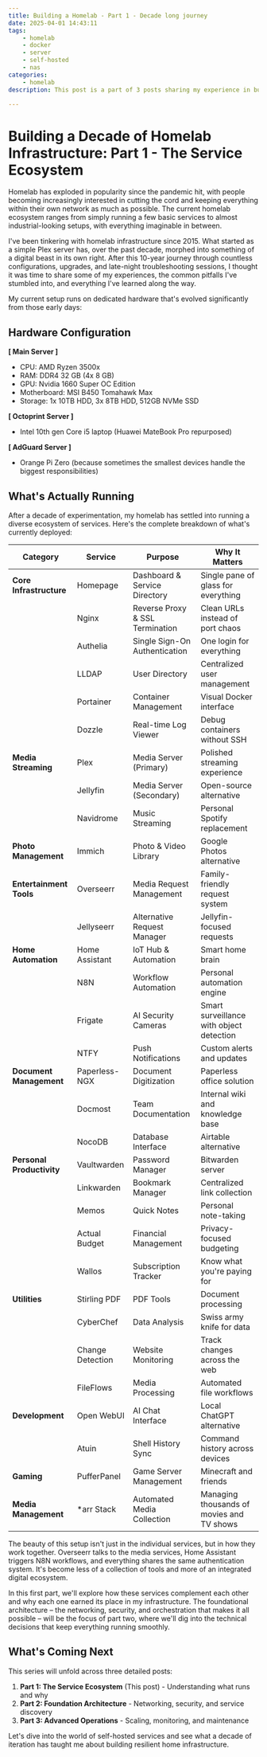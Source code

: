 ```yaml
---
title: Building a Homelab - Part 1 - Decade long journey
date: 2025-04-01 14:43:11
tags:
    - homelab
    - docker
    - server
    - self-hosted
    - nas
categories: 
    - homelab 
description: This post is a part of 3 posts sharing my experience in building my own homelab ecosystem. 

---
```


# Building a Decade of Homelab Infrastructure: Part 1 - The Service Ecosystem

Homelab has exploded in popularity since the pandemic hit, with people becoming increasingly interested in cutting the cord and keeping everything within their own network as much as possible. The current homelab ecosystem ranges from simply running a few basic services to almost industrial-looking setups, with everything imaginable in between.

I've been tinkering with homelab infrastructure since 2015. What started as a simple Plex server has, over the past decade, morphed into something of a digital beast in its own right. After this 10-year journey through countless configurations, upgrades, and late-night troubleshooting sessions, I thought it was time to share some of my experiences, the common pitfalls I've stumbled into, and everything I've learned along the way.

My current setup runs on dedicated hardware that's evolved significantly from those early days:

## Hardware Configuration

**[ Main Server ]**
- CPU: AMD Ryzen 3500x
- RAM: DDR4 32 GB (4x 8 GB)
- GPU: Nvidia 1660 Super OC Edition 
- Motherboard: MSI B450 Tomahawk Max 
- Storage: 1x 10TB HDD, 3x 8TB HDD, 512GB NVMe SSD

**[ Octoprint Server ]**
- Intel 10th gen Core i5 laptop (Huawei MateBook Pro repurposed)

**[ AdGuard Server ]** 
- Orange Pi Zero (because sometimes the smallest devices handle the biggest responsibilities)

## What's Actually Running

After a decade of experimentation, my homelab has settled into running a diverse ecosystem of services. Here's the complete breakdown of what's currently deployed:

| Category | Service | Purpose | Why It Matters |
|----------|---------|---------|----------------|
| **Core Infrastructure** | Homepage | Dashboard & Service Directory | Single pane of glass for everything |
| | Nginx | Reverse Proxy & SSL Termination | Clean URLs instead of port chaos |
| | Authelia | Single Sign-On Authentication | One login for everything |
| | LLDAP | User Directory | Centralized user management |
| | Portainer | Container Management | Visual Docker interface |
| | Dozzle | Real-time Log Viewer | Debug containers without SSH |
| **Media Streaming** | Plex | Media Server (Primary) | Polished streaming experience |
| | Jellyfin | Media Server (Secondary) | Open-source alternative |
| | Navidrome | Music Streaming | Personal Spotify replacement |
| **Photo Management** | Immich | Photo & Video Library | Google Photos alternative |
| **Entertainment Tools** | Overseerr | Media Request Management | Family-friendly request system |
| | Jellyseerr | Alternative Request Manager | Jellyfin-focused requests |
| **Home Automation** | Home Assistant | IoT Hub & Automation | Smart home brain |
| | N8N | Workflow Automation | Personal automation engine |
| | Frigate | AI Security Cameras | Smart surveillance with object detection |
| | NTFY | Push Notifications | Custom alerts and updates |
| **Document Management** | Paperless-NGX | Document Digitization | Paperless office solution |
| | Docmost | Team Documentation | Internal wiki and knowledge base |
| | NocoDB | Database Interface | Airtable alternative |
| **Personal Productivity** | Vaultwarden | Password Manager | Bitwarden server |
| | Linkwarden | Bookmark Manager | Centralized link collection |
| | Memos | Quick Notes | Personal note-taking |
| | Actual Budget | Financial Management | Privacy-focused budgeting |
| | Wallos | Subscription Tracker | Know what you're paying for |
| **Utilities** | Stirling PDF | PDF Tools | Document processing |
| | CyberChef | Data Analysis | Swiss army knife for data |
| | Change Detection | Website Monitoring | Track changes across the web |
| | FileFlows | Media Processing | Automated file workflows |
| **Development** | Open WebUI | AI Chat Interface | Local ChatGPT alternative |
| | Atuin | Shell History Sync | Command history across devices |
| **Gaming** | PufferPanel | Game Server Management | Minecraft and friends |
| **Media Management** | *arr Stack | Automated Media Collection | Managing thousands of movies and TV shows |

The beauty of this setup isn't just in the individual services, but in how they work together. Overseerr talks to the media services, Home Assistant triggers N8N workflows, and everything shares the same authentication system. It's become less of a collection of tools and more of an integrated digital ecosystem.

In this first part, we'll explore how these services complement each other and why each one earned its place in my infrastructure. The foundational architecture – the networking, security, and orchestration that makes it all possible – will be the focus of part two, where we'll dig into the technical decisions that keep everything running smoothly.

## What's Coming Next

This series will unfold across three detailed posts:

1. **Part 1: The Service Ecosystem** (This post) - Understanding what runs and why
2. **Part 2: Foundation Architecture** - Networking, security, and service discovery 
3. **Part 3: Advanced Operations** - Scaling, monitoring, and maintenance

Let's dive into the world of self-hosted services and see what a decade of iteration has taught me about building resilient home infrastructure.